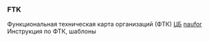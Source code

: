 ### FTK
Функциональная техническая карта организаций (ФТК) [ЦБ](https://naufor.ru/download/conference/online_10122024/pres/6.pdf#page=8)
[naufor](https://naufor.ru/lk/tree.asp?n=25415) Инструкция по ФТК, шаблоны

